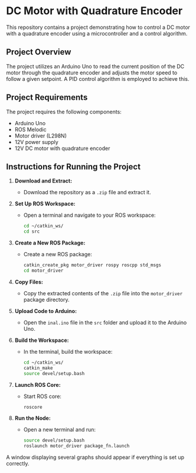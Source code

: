 # DC Motor with Quadrature Encoder

This repository contains a project demonstrating how to control a DC motor with a quadrature encoder using a microcontroller and a control algorithm.

## Project Overview

The project utilizes an Arduino Uno to read the current position of the DC motor through the quadrature encoder and adjusts the motor speed to follow a given setpoint. A PID control algorithm is employed to achieve this.

## Project Requirements

The project requires the following components:

- Arduino Uno
- ROS Melodic
- Motor driver (L298N)
- 12V power supply
- 12V DC motor with quadrature encoder

## Instructions for Running the Project

1. **Download and Extract:**
   - Download the repository as a `.zip` file and extract it.

2. **Set Up ROS Workspace:**
   - Open a terminal and navigate to your ROS workspace:
     ```bash
     cd ~/catkin_ws/
     cd src
     ```

3. **Create a New ROS Package:**
   - Create a new ROS package:
     ```bash
     catkin_create_pkg motor_driver rospy roscpp std_msgs
     cd motor_driver
     ```

4. **Copy Files:**
   - Copy the extracted contents of the `.zip` file into the `motor_driver` package directory.

5. **Upload Code to Arduino:**
   - Open the `inal.ino` file in the `src` folder and upload it to the Arduino Uno.

6. **Build the Workspace:**
   - In the terminal, build the workspace:
     ```bash
     cd ~/catkin_ws/
     catkin_make
     source devel/setup.bash
     ```

7. **Launch ROS Core:**
   - Start ROS core:
     ```bash
     roscore
     ```

8. **Run the Node:**
   - Open a new terminal and run:
     ```bash
     source devel/setup.bash
     roslaunch motor_driver package_fn.launch
     ```

A window displaying several graphs should appear if everything is set up correctly.
